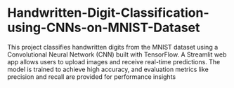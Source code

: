 # Handwritten-Digit-Classification-using-CNNs-on-MNIST-Dataset
This project classifies handwritten digits from the MNIST dataset using a Convolutional Neural Network (CNN) built with TensorFlow. A Streamlit web app allows users to upload images and receive real-time predictions. The model is trained to achieve high accuracy, and evaluation metrics like precision and recall are provided for performance insights
